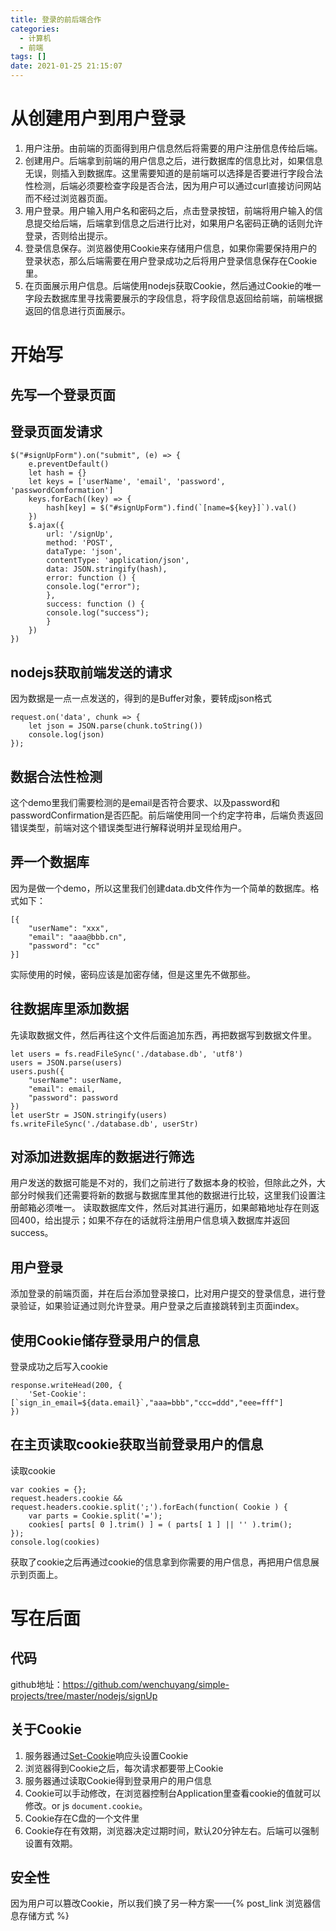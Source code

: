 ```yaml
---
title: 登录的前后端合作
categories:
  - 计算机
  - 前端
tags: []
date: 2021-01-25 21:15:07
---
```



# 从创建用户到用户登录
1. 用户注册。由前端的页面得到用户信息然后将需要的用户注册信息传给后端。
2. 创建用户。后端拿到前端的用户信息之后，进行数据库的信息比对，如果信息无误，则插入到数据库。这里需要知道的是前端可以选择是否要进行字段合法性检测，后端必须要检查字段是否合法，因为用户可以通过curl直接访问网站而不经过浏览器页面。
3. 用户登录。用户输入用户名和密码之后，点击登录按钮，前端将用户输入的信息提交给后端，后端拿到信息之后进行比对，如果用户名密码正确的话则允许登录，否则给出提示。
4. 登录信息保存。浏览器使用Cookie来存储用户信息，如果你需要保持用户的登录状态，那么后端需要在用户登录成功之后将用户登录信息保存在Cookie里。
5. 在页面展示用户信息。后端使用nodejs获取Cookie，然后通过Cookie的唯一字段去数据库里寻找需要展示的字段信息，将字段信息返回给前端，前端根据返回的信息进行页面展示。

# 开始写

## 先写一个登录页面

## 登录页面发请求
```
$("#signUpForm").on("submit", (e) => {
    e.preventDefault()
    let hash = {}
    let keys = ['userName', 'email', 'password', 'passwordComformation']
    keys.forEach((key) => {
        hash[key] = $("#signUpForm").find(`[name=${key}]`).val()
    })
    $.ajax({
        url: '/signUp',
        method: 'POST',
        dataType: 'json',
        contentType: 'application/json',
        data: JSON.stringify(hash),
        error: function () {
        console.log("error");
        },
        success: function () {
        console.log("success");
        }
    })
})
```

## nodejs获取前端发送的请求
因为数据是一点一点发送的，得到的是Buffer对象，要转成json格式
```
request.on('data', chunk => {
    let json = JSON.parse(chunk.toString())
    console.log(json)
});
```

## 数据合法性检测
这个demo里我们需要检测的是email是否符合要求、以及password和passwordConfirmation是否匹配。前后端使用同一个约定字符串，后端负责返回错误类型，前端对这个错误类型进行解释说明并呈现给用户。

## 弄一个数据库
因为是做一个demo，所以这里我们创建data.db文件作为一个简单的数据库。格式如下：
```
[{
    "userName": "xxx",
    "email": "aaa@bbb.cn",
    "password": "cc"
}]
```
实际使用的时候，密码应该是加密存储，但是这里先不做那些。

## 往数据库里添加数据
先读取数据文件，然后再往这个文件后面追加东西，再把数据写到数据文件里。
```
let users = fs.readFileSync('./database.db', 'utf8')
users = JSON.parse(users)
users.push({
    "userName": userName, 
    "email": email,
    "password": password
})
let userStr = JSON.stringify(users)
fs.writeFileSync('./database.db', userStr)
```

## 对添加进数据库的数据进行筛选
用户发送的数据可能是不对的，我们之前进行了数据本身的校验，但除此之外，大部分时候我们还需要将新的数据与数据库里其他的数据进行比较，这里我们设置注册邮箱必须唯一。
读取数据库文件，然后对其进行遍历，如果邮箱地址存在则返回400，给出提示；如果不存在的话就将注册用户信息填入数据库并返回success。

## 用户登录
添加登录的前端页面，并在后台添加登录接口，比对用户提交的登录信息，进行登录验证，如果验证通过则允许登录。用户登录之后直接跳转到主页面index。

## 使用Cookie储存登录用户的信息
登录成功之后写入cookie
```
response.writeHead(200, {
    'Set-Cookie': [`sign_in_email=${data.email}`,"aaa=bbb","ccc=ddd","eee=fff"]
})
```

## 在主页读取cookie获取当前登录用户的信息
读取cookie
```
var cookies = {};
request.headers.cookie && request.headers.cookie.split(';').forEach(function( Cookie ) {
    var parts = Cookie.split('=');
    cookies[ parts[ 0 ].trim() ] = ( parts[ 1 ] || '' ).trim();
});
console.log(cookies)
```
获取了cookie之后再通过cookie的信息拿到你需要的用户信息，再把用户信息展示到页面上。

# 写在后面

## 代码
github地址：https://github.com/wenchuyang/simple-projects/tree/master/nodejs/signUp

## 关于Cookie
1. 服务器通过[Set-Cookie](https://developer.mozilla.org/en-US/docs/Web/HTTP/Headers/Set-Cookie)响应头设置Cookie
2. 浏览器得到Cookie之后，每次请求都要带上Cookie
3. 服务器通过读取Cookie得到登录用户的用户信息
4. Cookie可以手动修改，在浏览器控制台Application里查看cookie的值就可以修改。or js `document.cookie`。
5. Cookie存在C盘的一个文件里
6. Cookie存在有效期，浏览器决定过期时间，默认20分钟左右。后端可以强制设置有效期。

## 安全性
因为用户可以篡改Cookie，所以我们换了另一种方案——{% post_link 浏览器信息存储方式 %}


